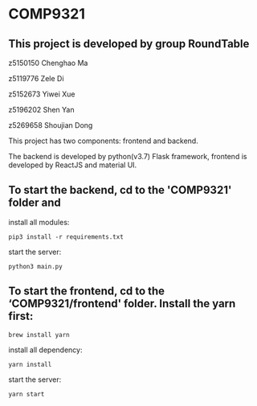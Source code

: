 # COMP9321

## This project is developed by group RoundTable

z5150150 Chenghao Ma

z5119776 Zele Di

z5152673 Yiwei Xue 

z5196202 Shen Yan

z5269658 Shoujian Dong   

This project has two components: frontend and backend.

The backend is developed by python(v3.7) Flask framework, frontend is developed by ReactJS and material UI.

## To start the backend, cd to the 'COMP9321' folder and 

install all modules:

```pip3 install -r requirements.txt```

start the server:

```python3 main.py```

## To start the frontend, cd to the ‘COMP9321/frontend' folder. Install the yarn first:

```brew install yarn```

install all dependency:

```yarn install```

start the server:

```yarn start```
